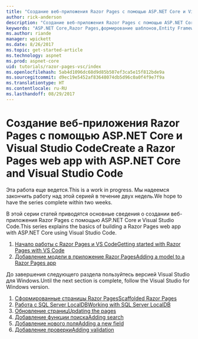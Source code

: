 ```yaml
---
title: "Создание веб-приложения Razor Pages с помощью ASP.NET Core и Visual Studio Code"
author: rick-anderson
description: "Создание веб-приложения Razor Pages с помощью ASP.NET Core и EF Core."
keywords: "ASP.NET Core,Razor Pages,формирование шаблонов,Entity Framework Core,EF,EF Core,база данных, Code,Visual Studio Code"
ms.author: riande
manager: wpickett
ms.date: 8/26/2017
ms.topic: get-started-article
ms.technology: aspnet
ms.prod: aspnet-core
uid: tutorials/razor-pages-vsc/index
ms.openlocfilehash: 5ab4d1096dc68d9d85b507ef3ca5e15f812bde9a
ms.sourcegitcommit: d9ec19e5452af83648074db5d96c0a0f4f9e7f9a
ms.translationtype: HT
ms.contentlocale: ru-RU
ms.lasthandoff: 08/29/2017
---
```

# <a name="create-a-razor-pages-web-app-with-aspnet-core-and-visual-studio-code"></a><span data-ttu-id="b2f42-104">Создание веб-приложения Razor Pages с помощью ASP.NET Core и Visual Studio Code</span><span class="sxs-lookup"><span data-stu-id="b2f42-104">Create a Razor Pages web app with ASP.NET Core and Visual Studio Code</span></span>

<span data-ttu-id="b2f42-105">Эта работа еще ведется.</span><span class="sxs-lookup"><span data-stu-id="b2f42-105">This is a work in progress.</span></span> <span data-ttu-id="b2f42-106">Мы надеемся закончить работу над этой серией в течение двух недель.</span><span class="sxs-lookup"><span data-stu-id="b2f42-106">We hope to have the series complete within two weeks.</span></span>

<span data-ttu-id="b2f42-107">В этой серии статей приводятся основные сведения о создании веб-приложения Razor Pages с помощью ASP.NET Core и Visual Studio Code.</span><span class="sxs-lookup"><span data-stu-id="b2f42-107">This series explains the basics of building a Razor Pages web app with ASP.NET Core using Visual Studio Code.</span></span>

1. [<span data-ttu-id="b2f42-108">Начало работы с Razor Pages и VS Code</span><span class="sxs-lookup"><span data-stu-id="b2f42-108">Getting started with Razor Pages with VS Code</span></span>](xref:tutorials/razor-pages-vsc/razor-pages-start)
1. [<span data-ttu-id="b2f42-109">Добавление модели в приложение Razor Pages</span><span class="sxs-lookup"><span data-stu-id="b2f42-109">Adding a model to a Razor Pages app</span></span>](xref:tutorials/razor-pages-vsc/model)

<span data-ttu-id="b2f42-110">До завершения следующего раздела пользуйтесь версией Visual Studio для Windows.</span><span class="sxs-lookup"><span data-stu-id="b2f42-110">Until the next section is complete, follow the Visual Studio for Windows version.</span></span>


1. [<span data-ttu-id="b2f42-111">Сформированные страницы Razor Pages</span><span class="sxs-lookup"><span data-stu-id="b2f42-111">Scaffolded Razor Pages</span></span>](xref:tutorials/razor-pages/page)
1. [<span data-ttu-id="b2f42-112">Работа с SQL Server LocalDB</span><span class="sxs-lookup"><span data-stu-id="b2f42-112">Working with SQL Server LocalDB</span></span>](xref:tutorials/razor-pages/sql)
1. [<span data-ttu-id="b2f42-113">Обновление страниц</span><span class="sxs-lookup"><span data-stu-id="b2f42-113">Updating the pages</span></span>](xref:tutorials/razor-pages/da1)
1. [<span data-ttu-id="b2f42-114">Добавление функции поиска</span><span class="sxs-lookup"><span data-stu-id="b2f42-114">Adding search</span></span>](xref:tutorials/razor-pages/search)
1. [<span data-ttu-id="b2f42-115">Добавление нового поля</span><span class="sxs-lookup"><span data-stu-id="b2f42-115">Adding a new field</span></span>](xref:tutorials/razor-pages/new-field)
1. [<span data-ttu-id="b2f42-116">Добавление проверки</span><span class="sxs-lookup"><span data-stu-id="b2f42-116">Adding validation</span></span>](xref:tutorials/razor-pages/validation)